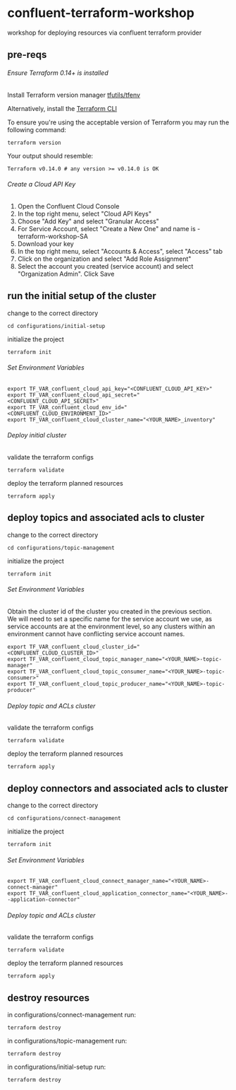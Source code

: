 # confluent-terraform-workshop
workshop for deploying resources via confluent terraform provider

## pre-reqs 

###### Ensure Terraform 0.14+ is installed

Install Terraform version manager [tfutils/tfenv](https://github.com/tfutils/tfenv)

Alternatively, install the [Terraform CLI](https://learn.hashicorp.com/tutorials/terraform/install-cli?_ga=2.42178277.1311939475.1662583790-739072507.1660226902#install-terraform)

To ensure you're using the acceptable version of Terraform you may run the following command:
```
terraform version
```
Your output should resemble: 
```
Terraform v0.14.0 # any version >= v0.14.0 is OK
```
###### Create a Cloud API Key 

1. Open the Confluent Cloud Console
2. In the top right menu, select "Cloud API Keys"
3. Choose "Add Key" and select "Granular Access"
4. For Service Account, select "Create a New One" and name is <yourname>-terraform-workshop-SA
5. Download your key
6. In the top right menu, select "Accounts & Access", select "Access" tab
7. Click on the organization and select "Add Role Assignment" 
8. Select the account you created (service account) and select "Organization Admin". Click Save

## run the initial setup of the cluster 

change to the correct directory
```
cd configurations/initial-setup
```
initialize the project 
```
terraform init
```

###### Set Environment Variables

```
export TF_VAR_confluent_cloud_api_key="<CONFLUENT_CLOUD_API_KEY>"
export TF_VAR_confluent_cloud_api_secret="<CONFLUENT_CLOUD_API_SECRET>" 
export TF_VAR_confluent_cloud_env_id="<CONFLUENT_CLOUD_ENVIRONMENT_ID>" 
export TF_VAR_confluent_cloud_cluster_name="<YOUR_NAME>_inventory"
```

###### Deploy initial cluster

validate the terraform configs 
```
terraform validate
```
deploy the terraform planned resources
```
terraform apply
```

## deploy topics and associated acls to cluster  

change to the correct directory
```
cd configurations/topic-management
```
initialize the project 
```
terraform init
```
###### Set Environment Variables
Obtain the cluster id of the cluster you created in the previous section.     
We will need to set a specific name for the service account we use, as service accounts are at the environment level, so any clusters within an environment cannot have conflicting service account names. 

```
export TF_VAR_confluent_cloud_cluster_id="<CONFLUENT_CLOUD_CLUSTER_ID>" 
export TF_VAR_confluent_cloud_topic_manager_name="<YOUR_NAME>-topic-manager"
export TF_VAR_confluent_cloud_topic_consumer_name="<YOUR_NAME>-topic-consumer>"
export TF_VAR_confluent_cloud_topic_producer_name="<YOUR_NAME>-topic-producer"
```
###### Deploy topic and ACLs cluster

validate the terraform configs 
```
terraform validate
```
deploy the terraform planned resources
```
terraform apply
```
## deploy connectors and associated acls to cluster

change to the correct directory
```
cd configurations/connect-management
```
initialize the project 
```
terraform init
```
###### Set Environment Variables
```
export TF_VAR_confluent_cloud_connect_manager_name="<YOUR_NAME>-connect-manager"
export TF_VAR_confluent_cloud_application_connector_name="<YOUR_NAME>--application-connector"
```

###### Deploy topic and ACLs cluster

validate the terraform configs 
```
terraform validate
```
deploy the terraform planned resources
```
terraform apply
```
  
## destroy resources 
  
in configurations/connect-management run: 
```
terraform destroy
```
in configurations/topic-management run: 
```
terraform destroy
```
in configurations/initial-setup run: 
```
terraform destroy
```
